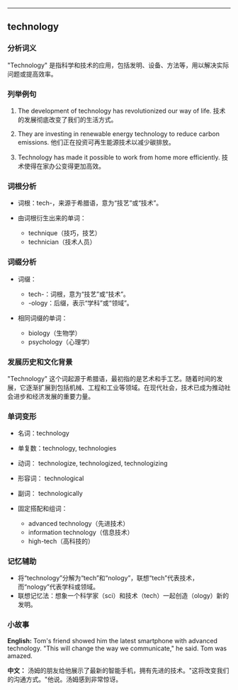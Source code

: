 
---------------
## technology
### 分析词义
"Technology" 是指科学和技术的应用，包括发明、设备、方法等，用以解决实际问题或提高效率。

### 列举例句
1. The development of technology has revolutionized our way of life.
   技术的发展彻底改变了我们的生活方式。
   
2. They are investing in renewable energy technology to reduce carbon emissions.
   他们正在投资可再生能源技术以减少碳排放。
   
3. Technology has made it possible to work from home more efficiently.
   技术使得在家办公变得更加高效。

### 词根分析
- 词根：tech-，来源于希腊语，意为“技艺”或“技术”。

- 由词根衍生出来的单词：
  - technique（技巧，技艺）
  - technician（技术人员）

### 词缀分析
- 词缀：
  - tech-：词根，意为“技艺”或“技术”。
  - -ology：后缀，表示“学科”或“领域”。

- 相同词缀的单词：
  - biology（生物学）
  - psychology（心理学）

### 发展历史和文化背景
"Technology" 这个词起源于希腊语，最初指的是艺术和手工艺。随着时间的发展，它逐渐扩展到包括机械、工程和工业等领域。在现代社会，技术已成为推动社会进步和经济发展的重要力量。

### 单词变形
- 名词：technology
- 单复数：technology, technologies
- 动词： technologize, technologized, technologizing
- 形容词： technological
- 副词： technologically

- 固定搭配和组词：
  - advanced technology（先进技术）
  - information technology（信息技术）
  - high-tech（高科技的）

### 记忆辅助
- 将“technology”分解为“tech”和“nology”，联想“tech”代表技术，而“nology”代表学科或领域。
- 联想记忆法：想象一个科学家（sci）和技术（tech）一起创造（ology）新的发明。

### 小故事
**English:**
Tom's friend showed him the latest smartphone with advanced technology. "This will change the way we communicate," he said. Tom was amazed.

**中文：**
汤姆的朋友给他展示了最新的智能手机，拥有先进的技术。"这将改变我们的沟通方式。"他说。汤姆感到非常惊讶。


